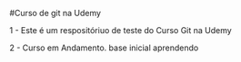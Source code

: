 #Curso de git na Udemy

1 - Este é um respositóriuo de teste do Curso Git na Udemy

2 - Curso em Andamento. base inicial aprendendo



